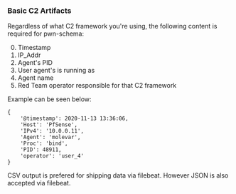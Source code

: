 ### Basic C2 Artifacts

Regardless of what C2 framework you're using, the following content is required
for pwn-schema:

0. Timestamp
1. IP_Addr
2. Agent's PID
3. User agent's is running as
4. Agent name
5. Red Team operator responsible for that C2 framework


Example can be seen below:
```
{
	'@timestamp': 2020-11-13 13:36:06,
	'Host': 'PfSense',
	'IPv4': '10.0.0.11',
	'Agent': 'molevar',
	'Proc': 'bind',
	'PID': 48911,
	'operator': 'user_4'
}
```

CSV output is prefered for shipping data via filebeat. However JSON is also accepted via filebeat.
